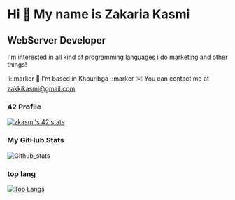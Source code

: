 # Hi 👋 My name is Zakaria Kasmi

## WebServer Developer
I'm interested in all kind of programming languages i do marketing and other things!

li::marker 📍 I'm based in Khouribga
::marker ✉️ You can contact me at zakkikasmi@gmail.com

### 42 Profile
[![zkasmi's 42 stats](https://badge.mediaplus.ma/darkblue/zkasmi)](https://github.com/oakoudad/badge42)


### My GitHub Stats
![Github_stats](https://github-readme-stats.vercel.app/api?username=tankb0y&count_private=true&show_icons=true&theme=radical)


### top lang
[![Top Langs](https://github-readme-stats.vercel.app/api/top-langs/?username=tankb0y&langs_count=10&title_color=0891b2&text_color=ffffff&icon_color=0891b2&bg_color=1c1917&hide_border=true&locale=en&custom_title=Top%20%Languages)](https://github.com/anuraghazra/github-readme-stats)
